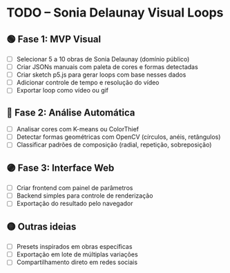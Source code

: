 # TODO – Sonia Delaunay Visual Loops

## 🟢 Fase 1: MVP Visual
- [ ] Selecionar 5 a 10 obras de Sonia Delaunay (domínio público)
- [ ] Criar JSONs manuais com paleta de cores e formas detectadas
- [ ] Criar sketch p5.js para gerar loops com base nesses dados
- [ ] Adicionar controle de tempo e resolução do vídeo
- [ ] Exportar loop como vídeo ou gif

## 🔵 Fase 2: Análise Automática
- [ ] Analisar cores com K-means ou ColorThief
- [ ] Detectar formas geométricas com OpenCV (círculos, anéis, retângulos)
- [ ] Classificar padrões de composição (radial, repetição, sobreposição)

## 🟣 Fase 3: Interface Web
- [ ] Criar frontend com painel de parâmetros
- [ ] Backend simples para controle de renderização
- [ ] Exportação do resultado pelo navegador

## 🟡 Outras ideias
- [ ] Presets inspirados em obras específicas
- [ ] Exportação em lote de múltiplas variações
- [ ] Compartilhamento direto em redes sociais
